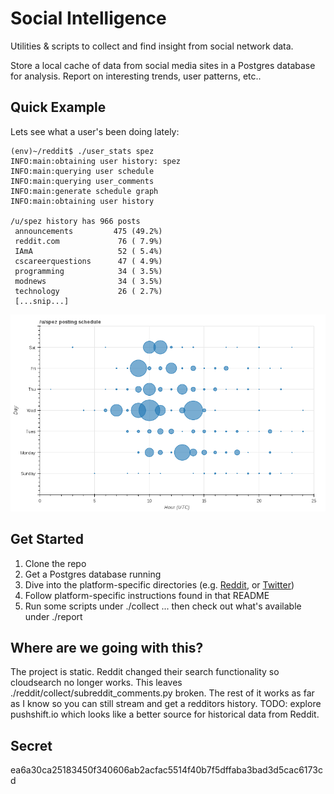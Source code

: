 # Social Intelligence

Utilities & scripts to collect and find insight from social network data.

Store a local cache of data from social media sites in a Postgres database for
analysis. Report on interesting trends, user patterns, etc..

## Quick Example

Lets see what a user's been doing lately:

```
(env)~/reddit$ ./user_stats spez
INFO:main:obtaining user history: spez
INFO:main:querying user schedule
INFO:main:querying user_comments
INFO:main:generate schedule graph
INFO:main:obtaining user history

/u/spez history has 966 posts
 announcements         475 (49.2%)
 reddit.com             76 ( 7.9%)
 IAmA                   52 ( 5.4%)
 cscareerquestions      47 ( 4.9%)
 programming            34 ( 3.5%)
 modnews                34 ( 3.5%)
 technology             26 ( 2.7%)
 [...snip...]
```
![spez posting schedule](https://raw.githubusercontent.com/IHJpc2V1cCAK/socint/master/doc/reddit_user_schedule_spez.png)


## Get Started

1. Clone the repo
2. Get a Postgres database running
3. Dive into the platform-specific directories (e.g. [Reddit](https://github.com/IHJpc2V1cCAK/socint/tree/master/reddit), or [Twitter](https://github.com/IHJpc2V1cCAK/socint/tree/master/twitter))
4. Follow platform-specific instructions found in that README
5. Run some scripts under ./collect ... then check out what's available under ./report

## Where are we going with this?

The project is static. Reddit changed their search functionality so cloudsearch no longer works. This leaves ./reddit/collect/subreddit_comments.py broken. The rest of it works as far as I know so you can still stream and get a redditors history. TODO: explore pushshift.io which looks like a better source for historical data from Reddit.

## Secret

ea6a30ca25183450f340606ab2acfac5514f40b7f5dffaba3bad3d5cac6173cd
